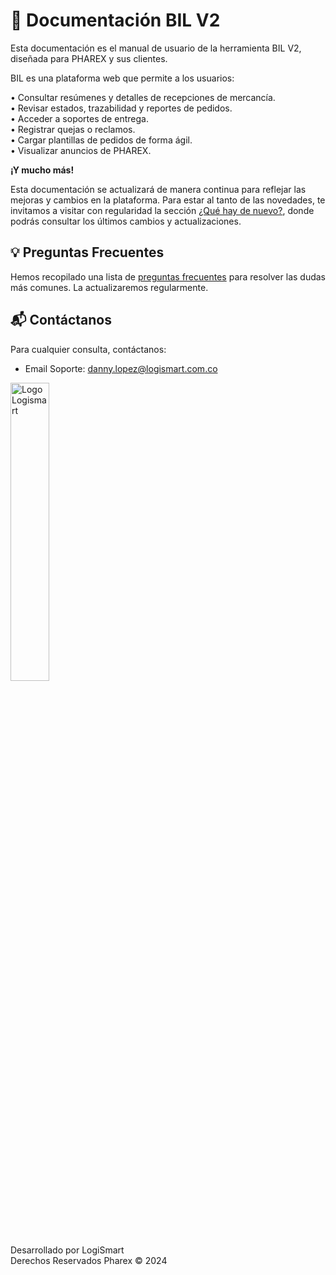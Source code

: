 # 📑 Documentación BIL V2

Esta documentación es el manual de usuario de la herramienta BIL V2, diseñada para PHAREX y sus clientes.

BIL es una plataforma web que permite a los usuarios:

• Consultar resúmenes y detalles de recepciones de mercancía.  
• Revisar estados, trazabilidad y reportes de pedidos.  
• Acceder a soportes de entrega.  
• Registrar quejas o reclamos.  
• Cargar plantillas de pedidos de forma ágil.  
• Visualizar anuncios de PHAREX.  

**¡Y mucho más!**

Esta documentación se actualizará de manera continua para reflejar las mejoras y cambios en la plataforma. Para estar al tanto de las novedades, te invitamos a visitar con regularidad la sección [¿Qué hay de nuevo?](whatsnew.md), donde podrás consultar los últimos cambios y actualizaciones.  

## 💡 Preguntas Frecuentes

Hemos recopilado una lista de [preguntas frecuentes](faq.md) para resolver las dudas más comunes. La actualizaremos regularmente.

## 📬 Contáctanos

Para cualquier consulta, contáctanos:

- Email Soporte: [danny.lopez@logismart.com.co](mailto:danny.lopez@logismart.com.co)
  
  


<img class="logismart" src="https://josemaestreb.github.io/docs.bil_v2/_asset/logo_logismart.png" alt="Logo Logismart" style="width: 35% !important; border: 0 !important; box-shadow: none !important;" />  
  
Desarrollado por LogiSmart  
Derechos Reservados Pharex © 2024